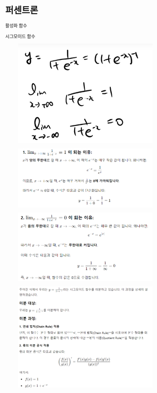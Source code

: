 # 퍼센트론

활성화 함수&#x20;

시그모이드 함수

<figure><img src="../../../../../.gitbook/assets/image.png" alt=""><figcaption></figcaption></figure>

<figure><img src="../../../../../.gitbook/assets/image (1).png" alt=""><figcaption></figcaption></figure>

<figure><img src="../../../../../.gitbook/assets/image (2).png" alt=""><figcaption></figcaption></figure>

<figure><img src="../../../../../.gitbook/assets/image (3).png" alt=""><figcaption></figcaption></figure>
